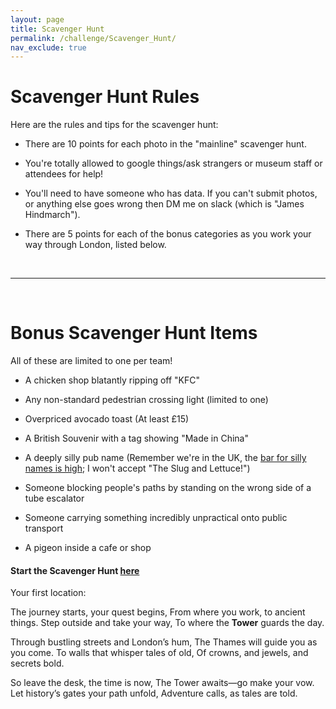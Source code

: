 ```yaml
---
layout: page
title: Scavenger Hunt
permalink: /challenge/Scavenger_Hunt/
nav_exclude: true
---
```


# Scavenger Hunt Rules

Here are the rules and tips for the scavenger hunt:

- There are 10 points for each photo in the "mainline" scavenger hunt.

- You're totally allowed to google things/ask strangers or museum staff or attendees for help!

- You'll need to have someone who has data. If you can't submit photos, or anything else goes wrong then DM me on slack (which is "James Hindmarch").

- There are 5 points for each of the bonus categories as you work your way through London, listed below.

<br>

---

<br>

# Bonus Scavenger Hunt Items

All of these are limited to one per team!

- A chicken shop blatantly ripping off "KFC"

- Any non-standard pedestrian crossing light (limited to one)

- Overpriced avocado toast (At least £15)

- A British Souvenir with a tag showing "Made in China"

- A deeply silly pub name (Remember we're in the UK, the [bar for silly names is high](https://www.google.com/search?q=silly+uk+place+names&rlz=1C1CHBF_enGB1067GB1067&oq=silly+uk+place+n&gs_lcrp=EgZjaHJvbWUqBwgAEAAYgAQyBwgAEAAYgAQyBggBEEUYOTIICAIQABgWGB4yCAgDEAAYFhgeMggIBBAAGBYYHjIICAUQABgWGB4yCAgGEAAYFhgeMg0IBxAAGIYDGIAEGIoFMg0ICBAAGIYDGIAEGIoFMgoICRAAGKIEGIkF0gEIMTY0NGowajeoAgCwAgA&sourceid=chrome&ie=UTF-8); I won't accept "The Slug and Lettuce!")

- Someone blocking people's paths by standing on the wrong side of a tube escalator

- Someone carrying something incredibly unpractical onto public transport

- A pigeon inside a cafe or shop

#### Start the Scavenger Hunt [here](https://docs.google.com/forms/d/e/1FAIpQLSeL-2YgWNK9Z_8cx-F3pOg9LgNJg06jKdjliDbYT1e5WwnSWg/viewform?vc=0&c=0&w=1&flr=0&usp=mail_form_link)

Your first location:

The journey starts, your quest begins,
From where you work, to ancient things.
Step outside and take your way,
To where the **Tower** guards the day.

Through bustling streets and London’s hum,
The Thames will guide you as you come.
To walls that whisper tales of old,
Of crowns, and jewels, and secrets bold.

So leave the desk, the time is now,
The Tower awaits—go make your vow.
Let history’s gates your path unfold,
Adventure calls, as tales are told.



